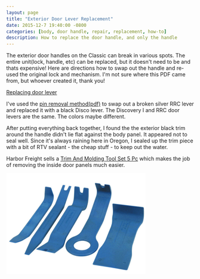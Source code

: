 ```yaml
---
layout: page
title: "Exterior Door Lever Replacement"
date: 2015-12-7 19:40:00 -0800
categories: [body, door handle, repair, replacement, how-to]
description: How to replace the door handle, and only the handle
---
```


The exterior door handles on the Classic can break in various spots. The entire unit(lock, handle, etc) can be replaced, but it doesn't need to be and thats expensive! Here are directions how to swap out the handle and re-used the original lock and mechanism. I'm not sure where this PDF came from, but whoever created it, thank you!

[Replacing door lever](./door-handle-repacement-pin-instructions.pdf)

I've used the [pin removal method(pdf)](./door-handle-repacement-pin-instructions.pdf) to swap out a broken silver RRC lever and replaced it with a black Disco lever. The Discovery I and RRC door levers are the same. The colors maybe different.

After putting everything back together, I found the the exterior black trim around the handle didn't lie flat against the body panel. It appeared not to seal well. Since it's always raining here in Oregon, I sealed up the trim piece with a bit of RTV sealant - the cheap stuff - to keep out the water.

Harbor Freight sells a [Trim And Molding Tool Set 5 Pc](http://www.harborfreight.com/5-piece-auto-trim-and-molding-tool-set-67021.html) which makes the job of removing the inside door panels much easier.

![panel tools](./images/hf-trim-molding-tools.png)
